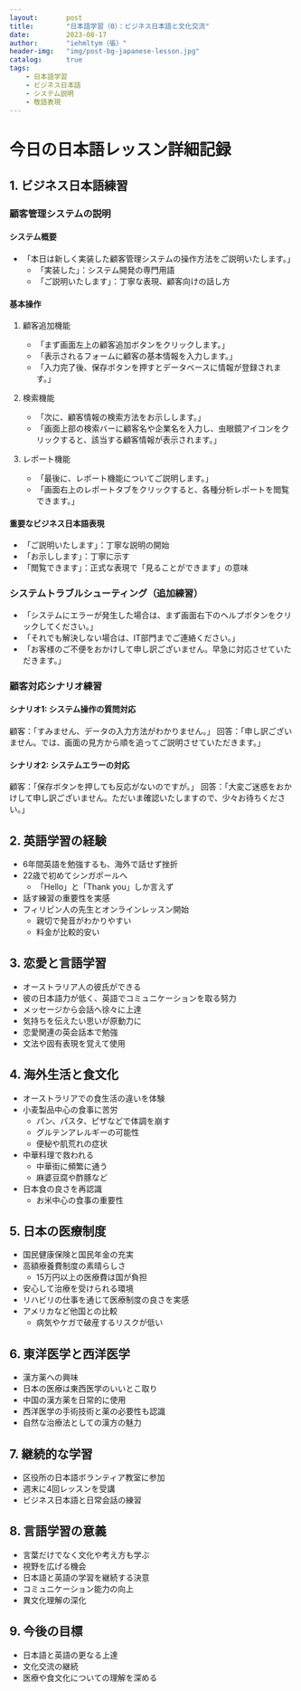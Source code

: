 ```yaml
---
layout:       post
title:        "日本語学習（0）：ビジネス日本語と文化交流"
date:         2023-08-17
author:       "iehmltym（張）"
header-img:   "img/post-bg-japanese-lesson.jpg"
catalog:      true
tags:
    - 日本語学習
    - ビジネス日本語
    - システム説明
    - 敬語表現
---
```


# 今日の日本語レッスン詳細記録

## 1. ビジネス日本語練習

### 顧客管理システムの説明

#### システム概要
- 「本日は新しく実装した顧客管理システムの操作方法をご説明いたします。」
  - 「実装した」：システム開発の専門用語
  - 「ご説明いたします」：丁寧な表現、顧客向けの話し方

#### 基本操作
1. 顧客追加機能
   - 「まず画面左上の顧客追加ボタンをクリックします。」
   - 「表示されるフォームに顧客の基本情報を入力します。」
   - 「入力完了後、保存ボタンを押すとデータベースに情報が登録されます。」

2. 検索機能
   - 「次に、顧客情報の検索方法をお示しします。」
   - 「画面上部の検索バーに顧客名や企業名を入力し、虫眼鏡アイコンをクリックすると、該当する顧客情報が表示されます。」

3. レポート機能
   - 「最後に、レポート機能についてご説明します。」
   - 「画面右上のレポートタブをクリックすると、各種分析レポートを閲覧できます。」

#### 重要なビジネス日本語表現
- 「ご説明いたします」：丁寧な説明の開始
- 「お示しします」：丁寧に示す
- 「閲覧できます」：正式な表現で「見ることができます」の意味

### システムトラブルシューティング（追加練習）

- 「システムにエラーが発生した場合は、まず画面右下のヘルプボタンをクリックしてください。」
- 「それでも解決しない場合は、IT部門までご連絡ください。」
- 「お客様のご不便をおかけして申し訳ございません。早急に対応させていただきます。」

### 顧客対応シナリオ練習

#### シナリオ1: システム操作の質問対応
顧客：「すみません、データの入力方法がわかりません。」
回答：「申し訳ございません。では、画面の見方から順を追ってご説明させていただきます。」

#### シナリオ2: システムエラーの対応
顧客：「保存ボタンを押しても反応がないのですが。」
回答：「大変ご迷惑をおかけして申し訳ございません。ただいま確認いたしますので、少々お待ちください。」

## 2. 英語学習の経験
- 6年間英語を勉強するも、海外で話せず挫折
- 22歳で初めてシンガポールへ
  - 「Hello」と「Thank you」しか言えず
- 話す練習の重要性を実感
- フィリピン人の先生とオンラインレッスン開始
  - 親切で発音がわかりやすい
  - 料金が比較的安い

## 3. 恋愛と言語学習
- オーストラリア人の彼氏ができる
- 彼の日本語力が低く、英語でコミュニケーションを取る努力
- メッセージから会話へ徐々に上達
- 気持ちを伝えたい思いが原動力に
- 恋愛関連の英会話本で勉強
- 文法や固有表現を覚えて使用

## 4. 海外生活と食文化
- オーストラリアでの食生活の違いを体験
- 小麦製品中心の食事に苦労
  - パン、パスタ、ピザなどで体調を崩す
  - グルテンアレルギーの可能性
  - 便秘や肌荒れの症状
- 中華料理で救われる
  - 中華街に頻繁に通う
  - 麻婆豆腐や酢豚など
- 日本食の良さを再認識
  - お米中心の食事の重要性

## 5. 日本の医療制度
- 国民健康保険と国民年金の充実
- 高額療養費制度の素晴らしさ
  - 15万円以上の医療費は国が負担
- 安心して治療を受けられる環境
- リハビリの仕事を通じて医療制度の良さを実感
- アメリカなど他国との比較
  - 病気やケガで破産するリスクが低い

## 6. 東洋医学と西洋医学
- 漢方薬への興味
- 日本の医療は東西医学のいいとこ取り
- 中国の漢方薬を日常的に使用
- 西洋医学の手術技術と薬の必要性も認識
- 自然な治療法としての漢方の魅力

## 7. 継続的な学習
- 区役所の日本語ボランティア教室に参加
- 週末に4回レッスンを受講
- ビジネス日本語と日常会話の練習

## 8. 言語学習の意義
- 言葉だけでなく文化や考え方も学ぶ
- 視野を広げる機会
- 日本語と英語の学習を継続する決意
- コミュニケーション能力の向上
- 異文化理解の深化

## 9. 今後の目標
- 日本語と英語の更なる上達
- 文化交流の継続
- 医療や食文化についての理解を深める
